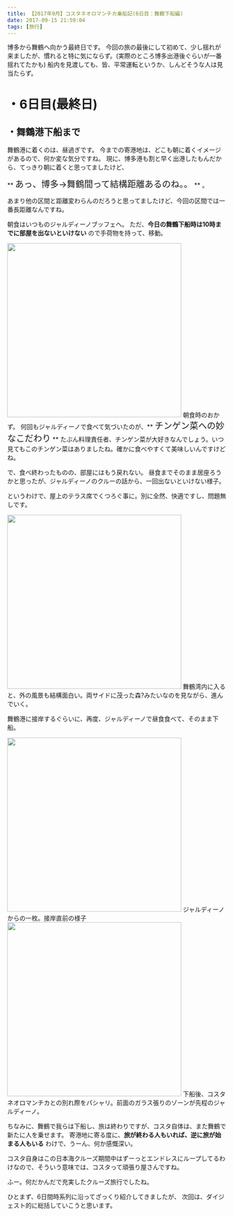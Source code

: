 ```yaml
---
title: 【2017年9月】コスタネオロマンチカ乗船記(6日目：舞鶴下船編)
date: 2017-09-15 21:59:04
tags: [旅行]
---
```


博多から舞鶴へ向かう最終日です。
今回の旅の最後にして初めて、少し揺れが来ましたが、慣れると特に気にならず。(実際のところ博多出港後ぐらいが一番揺れてたかも)
船内を見渡しても、皆、平常運転というか、しんどそうな人は見当たらず。

<!-- more -->

# ・6日目(最終日)
## ・舞鶴港下船まで
舞鶴港に着くのは、昼過ぎです。
今までの寄港地は、どこも朝に着くイメージがあるので、何か変な気分ですね。
現に、博多港も割と早く出港したもんだから、てっきり朝に着くと思ってましたけど、

** <span style="font-size: 20px">あっ、博多→舞鶴間って結構距離あるのね。。</span> ** 。

あまり他の区間と距離変わらんのだろうと思ってましたけど、今回の区間では一番長距離なんですね。

朝食はいつものジャルディーノブッフェへ。
ただ、**今日の舞鶴下船時は10時までに部屋を出ないといけない** ので手荷物を持って、移動。

<img src="/img/IMG_20170912_093601.jpg" width="400" height="400">
朝食時のおかず。
何回もジャルディーノで食べて気づいたのが、** <span style="font-size: 20px">チンゲン菜への妙なこだわり</span> **
たぶん料理責任者、チンゲン菜が大好きなんでしょう。いつ見てもこのチンゲン菜はありましたね。確かに食べやすくて美味しいんですけどね。

で、食べ終わったものの、部屋にはもう戻れない。
昼食までそのまま居座ろうかと思ったが、ジャルディーノのクルーの話から、一回出ないといけない様子。

というわけで、屋上のテラス席でくつろぐ事に。別に全然、快適ですし、問題無しです。

<img src="/img/IMG_20170912_120111.jpg" width="400" height="400">
舞鶴湾内に入ると、外の風景も結構面白い。両サイドに茂った森?みたいなのを見ながら、進んでいく。

舞鶴港に接岸するぐらいに、再度、ジャルディーノで昼食食べて、そのまま下船。

<img src="/img/IMG_20170912_124738.jpg" width="400" height="400">
ジャルディーノからの一枚。接岸直前の様子

<img src="/img/IMG_20170912_140719.jpg" width="400" height="400">
下船後、コスタネオロマンチカとの別れ際をパシャリ。前面のガラス張りのゾーンが先程のジャルディーノ。

ちなみに、舞鶴で我らは下船し、旅は終わりですが、コスタ自体は、また舞鶴で新たに人を乗せます。
寄港地に寄る度に、**旅が終わる人もいれば、逆に旅が始まる人もいる** わけで、うーん、何か感慨深い。

コスタ自身はこの日本海クルーズ期間中はずーっとエンドレスにループしてるわけなので、そういう意味では、コスタって頑張り屋さんですね。

ふー。何だかんだで充実したクルーズ旅行でしたね。


ひとまず、6日間時系列に沿ってざっくり紹介してきましたが、
次回は、ダイジェスト的に総括していこうと思います。
